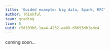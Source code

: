 ```yaml
---
title: 'Guided example: big data, Spark, RFC'
author: Thinkful
team: grading
time: 5
uuid: c5d103b6-1aa4-4232-aa08-d8693db1ede4
---
```


coming soon...
